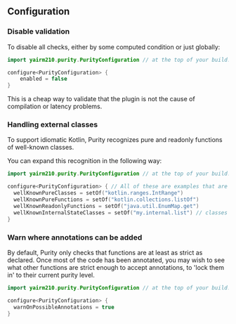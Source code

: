 
## Configuration

### Disable validation

To disable all checks, either by some computed condition or just globally:

```kotlin
import yairm210.purity.PurityConfiguration // at the top of your build.gradle.kts

configure<PurityConfiguration> {
    enabled = false
}
```

This is a cheap way to validate that the plugin is not the cause of compilation or latency problems.

### Handling external classes

To support idiomatic Kotlin, Purity recognizes pure and readonly functions of well-known classes.

You can expand this recognition in the following way:

```kotlin
import yairm210.purity.PurityConfiguration // at the top of your build.gradle.kts

configure<PurityConfiguration> { // All of these are examples that are already contained in the known functions/classes 
  wellKnownPureClasses = setOf("kotlin.ranges.IntRange")
  wellKnownPureFunctions = setOf("kotlin.collections.listOf")
  wellKnownReadonlyFunctions = setOf("java.util.EnumMap.get")
  wellKnownInternalStateClasses = setOf("my.internal.list") // classes to be autorecognized as '@LocalState' when constructed
}
```

### Warn where annotations can be added

By default, Purity only checks that functions are at least as strict as declared.
Once most of the code has been annotated, you may wish to see what other functions are strict enough to accept annotations,
to 'lock them in' to their current purity level.

```kotlin
import yairm210.purity.PurityConfiguration // at the top of your build.gradle.kts

configure<PurityConfiguration> { 
  warnOnPossibleAnnotations = true
}
```
